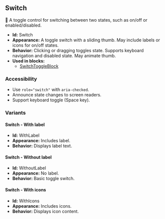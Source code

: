 ## Switch
🔀 A toggle control for switching between two states, such as on/off or enabled/disabled.
- **Id:** Switch
- **Appearance:** A toggle switch with a sliding thumb. May include labels or icons for on/off states.
- **Behavior:** Clicking or dragging toggles state. Supports keyboard navigation and disabled state. May animate thumb.
- **Used in blocks:**
  - [SwitchToggleBlock](blocks.md#switch-toggle-block)
### Accessibility
- Use `role="switch"` with `aria-checked`.
- Announce state changes to screen readers.
- Support keyboard toggle (Space key).

### Variants
#### Switch - **With label**
- **Id:** WithLabel
- **Appearance:** Includes label.
- **Behavior:** Displays label text.
#### Switch - **Without label**
- **Id:** WithoutLabel
- **Appearance:** No label.
- **Behavior:** Basic toggle switch.
#### Switch - **With icons**
- **Id:** WithIcons
- **Appearance:** Includes icons.
- **Behavior:** Displays icon content.
